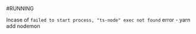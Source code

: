 


#RUNNING

Incase of `failed to start process, "ts-node" exec not found` error
    - yarn add nodemon